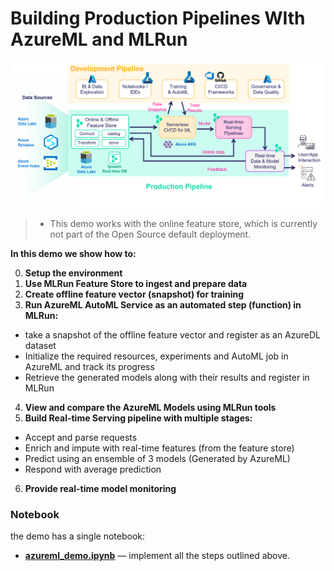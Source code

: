 # Building Production Pipelines WIth AzureML and MLRun

<img src="./azure-mlrun.png" alt="MLRun-in-azure" width="1000"/>

> - This demo works with the online feature store, which is currently not part of the Open Source default deployment.

**In this demo we show how to:**

0. **Setup the environment**
1. **Use MLRun Feature Store to ingest and prepare data**
2. **Create offline feature vector (snapshot) for training**
3. **Run AzureML AutoML Service as an automated step (function) in MLRun:**
  * take a snapshot of the offline feature vector and register as an AzureDL dataset
  * Initialize the required resources, experiments and AutoML job in AzureML and track its progress
  * Retrieve the generated models along with their results and register in MLRun
4. **View and compare the AzureML Models using MLRun tools**
5. **Build Real-time Serving pipeline with multiple stages:**
  * Accept and parse requests
  * Enrich and impute with real-time features (from the feature store)
  * Predict using an ensemble of 3 models (Generated by AzureML)
  * Respond with average prediction
6. **Provide real-time model monitoring**

<a id="notebooks"></a>
### Notebook

the demo has a single notebook:

- [**azureml_demo.ipynb**](azureml_demo.ipynb) &mdash; implement all the steps outlined above.


